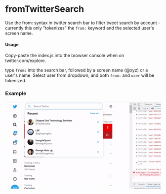 # fromTwitterSearch
Use the from: syntax in twitter search bar to filter tweet search by account - currently this only "tokenizes" the `from:` keyword and the selected user's screen name.

#### Usage
Copy-paste the index.js into the browser console when on twitter.com/explore.

type `from:` into the search bar, followed by a screen name (@xyz) or a user's name. Select user from dropdown, and both `from:` and `user` will be tokenized.

### Example
![](https://github.com/KeremP/fromTwitterSearch/blob/master/output.gif)
